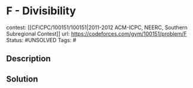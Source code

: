 # F - Divisibility

contest: [[CFICPC/100151/100151|2011-2012 ACM-ICPC, NEERC, Southern Subregional Contest]]
url: https://codeforces.com/gym/100151/problem/F
Status: #UNSOLVED
Tags: #

## Description

## Solution

